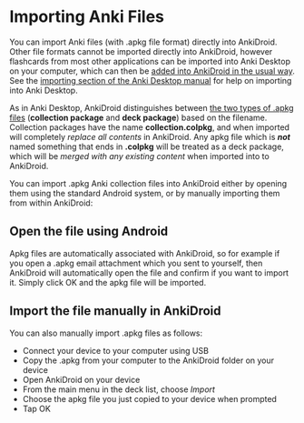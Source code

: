 # Importing Anki Files

You can import Anki files (with .apkg file format) directly into AnkiDroid. Other file formats cannot be imported directly into AnkiDroid, however flashcards from most other applications can be imported into Anki Desktop on your computer, which can then be [added into AnkiDroid in the usual way](../anki-desktop.md). 
See the [importing section of the Anki Desktop manual](https://docs.ankiweb.net/importing.html) for help on importing into Anki Desktop.

As in Anki Desktop, AnkiDroid distinguishes between [the two types of .apkg files](https://docs.ankiweb.net/exporting.html) (**collection package** and **deck package**) based on the filename.  Collection packages have the name **collection.colpkg**, and when imported will completely _replace all contents_ in AnkiDroid. Any apkg file which is **_not_** named something that ends in **.colpkg** will be treated as a deck package, which will be _merged with any existing content_ when imported into to AnkiDroid.

You can import .apkg Anki collection files into AnkiDroid either by opening them using the standard Android system, or by manually importing them from within AnkiDroid:

## Open the file using Android
Apkg files are automatically associated with AnkiDroid, so for example if you open a .apkg email attachment which you sent to yourself, then AnkiDroid will automatically open the file and confirm if you want to import it. Simply click OK and the apkg file will be imported.

## Import the file manually in AnkiDroid
You can also manually import .apkg files as follows:

 * Connect your device to your computer using USB
 * Copy the .apkg from your computer to the AnkiDroid folder on your device
 * Open AnkiDroid on your device
 * From the main menu in the deck list, choose *Import*
 * Choose the apkg file you just copied to your device when prompted
 * Tap OK
 